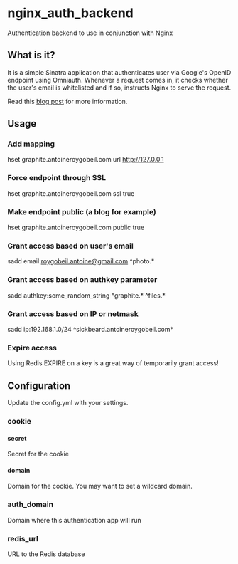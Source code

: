 # nginx_auth_backend

Authentication backend to use in conjunction with Nginx

## What is it?

It is a simple Sinatra application that authenticates user via Google's OpenID endpoint using Omniauth. Whenever a request comes in, it checks whether the user's email is whitelisted and if so, instructs Nginx to serve the request.

Read this [blog post](http://antoineroygobeil.com/blog/2014/2/6/nginx-ruby-auth/) for more information.

## Usage

### Add mapping
hset graphite.antoineroygobeil.com url http://127.0.0.1

### Force endpoint through SSL
hset graphite.antoineroygobeil.com ssl true

### Make endpoint public (a blog for example)
hset graphite.antoineroygobeil.com public true

### Grant access based on user's email
sadd email:roygobeil.antoine@gmail.com ^photo.*

### Grant access based on authkey parameter
sadd authkey:some_random_string ^graphite.* ^files.*

### Grant access based on IP or netmask
sadd ip:192.168.1.0/24 ^sickbeard\.antoineroygobeil\.com*

### Expire access
Using Redis EXPIRE on a key is a great way of temporarily grant access!

## Configuration

Update the config.yml with your settings.

### cookie
#### secret
Secret for the cookie
#### domain
Domain for the cookie. You may want to set a wildcard domain.

### auth_domain
Domain where this authentication app will run

### redis_url
URL to the Redis database
